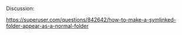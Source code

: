 Discussion:

https://superuser.com/questions/842642/how-to-make-a-symlinked-folder-appear-as-a-normal-folder